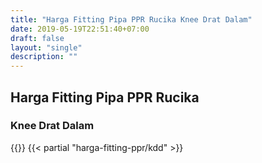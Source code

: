 ```yaml
---
title: "Harga Fitting Pipa PPR Rucika Knee Drat Dalam"
date: 2019-05-19T22:51:40+07:00
draft: false
layout: "single"
description: ""
---
```


## Harga Fitting Pipa PPR Rucika
### Knee Drat Dalam
{{<kontak-button>}}
{{< partial "harga-fitting-ppr/kdd" >}}
